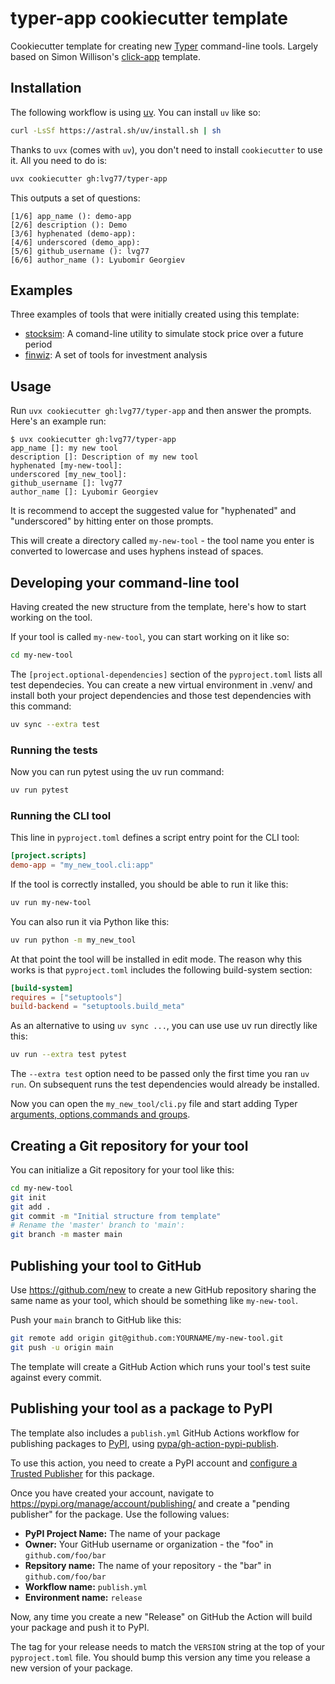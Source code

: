 # typer-app cookiecutter template

Cookiecutter template for creating new [Typer](https://typer.tiangolo.com) command-line tools.
Largely based on Simon Willison's [click-app](https://github.com/simonw/click-app) template.

## Installation

The following workflow is using [uv](https://docs.astral.sh/uv/). You can install `uv` like so:
```bash
curl -LsSf https://astral.sh/uv/install.sh | sh
```
Thanks to `uvx` (comes with `uv`), you don't need to install `cookiecutter` to use it. All you need to do is:
```bash
uvx cookiecutter gh:lvg77/typer-app
```

This outputs a set of questions:
```
[1/6] app_name (): demo-app
[2/6] description (): Demo
[3/6] hyphenated (demo-app): 
[4/6] underscored (demo_app): 
[5/6] github_username (): lvg77
[6/6] author_name (): Lyubomir Georgiev
```

## Examples

Three examples of tools that were initially created using this template:

- [stocksim](https://github.com/LVG77/stocksim): A comand-line utility to simulate stock price over a future period
- [finwiz](https://github.com/lvg77/finwiz): A set of tools for investment analysis

## Usage

Run `uvx cookiecutter gh:lvg77/typer-app` and then answer the prompts. Here's an example run:
```
$ uvx cookiecutter gh:lvg77/typer-app
app_name []: my new tool
description []: Description of my new tool
hyphenated [my-new-tool]:
underscored [my_new_tool]:
github_username []: lvg77
author_name []: Lyubomir Georgiev
```
It is recommend to accept the suggested value for "hyphenated" and "underscored" by hitting enter on those prompts.

This will create a directory called `my-new-tool` - the tool name you enter is converted to lowercase and uses hyphens instead of spaces.


## Developing your command-line tool

Having created the new structure from the template, here's how to start working on the tool.

If your tool is called `my-new-tool`, you can start working on it like so:
```bash
cd my-new-tool
```

The `[project.optional-dependencies]` section of the `pyproject.toml` lists all test dependecies. You can create a new virtual environment in .venv/ and install both your project dependencies and those test dependencies with this command:
```bash
uv sync --extra test
```

### Running the tests

Now you can run pytest using the uv run command:
```bash
uv run pytest
```

### Running the CLI tool

This line in `pyproject.toml` defines a script entry point for the CLI tool:

```toml
[project.scripts]
demo-app = "my_new_tool.cli:app"
```
If the tool is correctly installed, you should be able to run it like this:
```bash
uv run my-new-tool
```
You can also run it via Python like this:
```bash
uv run python -m my_new_tool
```

At that point the tool will be installed in edit mode. The reason why this works is that `pyproject.toml` includes the following build-system section:
```toml
[build-system]
requires = ["setuptools"]
build-backend = "setuptools.build_meta"
```

As an alternative to using `uv sync ...`, you can use use uv run directly like this:
```bash
uv run --extra test pytest
```
The `--extra test` option need to be passed only the first time you ran `uv run`. On subsequent runs the test dependencies would already be installed.


Now you can open the `my_new_tool/cli.py` file and start adding Typer [arguments, options,commands and groups](https://typer.tiangolo.com/tutorial/arguments/).

## Creating a Git repository for your tool

You can initialize a Git repository for your tool like this:
```bash
cd my-new-tool
git init
git add .
git commit -m "Initial structure from template"
# Rename the 'master' branch to 'main':
git branch -m master main
```
## Publishing your tool to GitHub

Use https://github.com/new to create a new GitHub repository sharing the same name as your tool, which should be something like `my-new-tool`.

Push your `main` branch to GitHub like this:
```bash
git remote add origin git@github.com:YOURNAME/my-new-tool.git
git push -u origin main
```
The template will create a GitHub Action which runs your tool's test suite against every commit.

## Publishing your tool as a package to PyPI

The template also includes a `publish.yml` GitHub Actions workflow for publishing packages to [PyPI](https://pypi.org/), using [pypa/gh-action-pypi-publish](https://github.com/pypa/gh-action-pypi-publish).

To use this action, you need to create a PyPI account and [configure a Trusted Publisher](https://til.simonwillison.net/pypi/pypi-releases-from-github) for this package.

Once you have created your account, navigate to https://pypi.org/manage/account/publishing/ and create a "pending publisher" for the package. Use the following values:

- **PyPI Project Name:** The name of your package
- **Owner:** Your GitHub username or organization - the "foo" in `github.com/foo/bar`
- **Repsitory name:** The name of your repository - the "bar" in `github.com/foo/bar`
- **Workflow name:** `publish.yml`
- **Environment name:** `release`

Now, any time you create a new "Release" on GitHub the Action will build your package and push it to PyPI.

The tag for your release needs to match the `VERSION` string at the top of your `pyproject.toml` file. You should bump this version any time you release a new version of your package.

